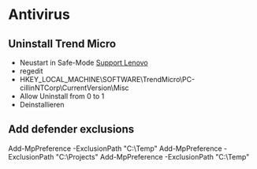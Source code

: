 # Antivirus

## Uninstall Trend Micro

- Neustart in Safe-Mode [Support Lenovo](https://pcsupport.lenovo.com/ch/de/products/laptops-and-netbooks/thinkpad-13-series-laptop/thinkpad-13-type-20j1-20j2/solutions/ht116905)
- regedit
- HKEY_LOCAL_MACHINE\SOFTWARE\TrendMicro\PC-cillinNTCorp\CurrentVersion\Misc
- Allow Uninstall from 0 to 1
- Deinstallieren

## Add defender exclusions
Add-MpPreference -ExclusionPath "C:\Temp"
Add-MpPreference -ExclusionPath "C:\Projects"
Add-MpPreference -ExclusionPath "C:\Temp"